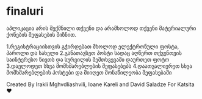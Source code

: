 # finaluri

აპლიკაცია არის შექმნილი თქვენი და არამხოლოდ თქვენი მატერიალური ქონების შეფასების მიზნით.

1.რეგისტრაციისთვის გჭირდებათ მხოლოდ ელექტრონული ფოსტა, პაროლი და სახელი
2.განათავსეთ პოსტი სადაც აღწერთ თქვენთვის საინტერესო ნივთს და სურვილის შემთხვევაში დაურთეთ ფოტო
3.დაელოდეთ სხვა მომხმარებლების შეფასებებს
4.დაათვალიერეთ სხვა მომხმარებლების პოსტები და მიიღეთ მონაწილეობა შეფასებაში



Created By Irakli Mghvdliashvili, Ioane Kareli and David Saladze For Katsita :heart:
